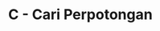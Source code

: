 ---
contest: COMPFEST
year: 2021
round: Qualification
problem: C
title: C - Cari Perpotongan
pdf: /contests/COMPFEST/2021/qualification/C - Cari Perpotongan.pdf
---